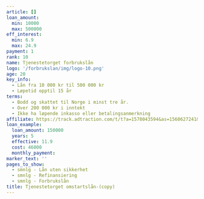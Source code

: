 ```yaml
---
article: []
loan_amount:
  min: 10000
  max: 500000
eff_interest:
  min: 6.9
  max: 24.9
payment: 1
rank: 10
name: Tjenestetorget forbrukslån
logo: '/forbrukslan/img/logo-10.png'
age: 20
key_info:
  - Lån fra 10 000 kr til 500 000 kr
  - Løpetid opptil 15 år
terms:
  - Bodd og skattet til Norge i minst tre år.
  - Over 200 000 kr i inntekt
  - Ikke ha løpende inkasso eller betalingsanmerkning
affiliate: https://track.adtraction.com/t/t?a=1578043594&as=1560627241&t=2&tk=1
loan_example:
  loan_amount: 150000
  years: 5
  effective: 11.9
  cost: 46000
  monthly_payment:
marker_text: ''
pages_to_show:
  - smnlg - Lån uten sikkerhet
  - smnlg - Refinansiering
  - smnlg - Forbrukslån
title: Tjenestetorget omstartslån-(copy)
---
```

